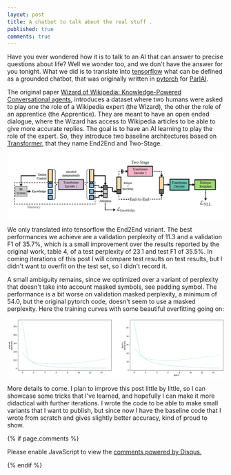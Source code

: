 ```yaml
---
layout: post
title: A chatbot to talk about the real stuff .
published: true
comments: true
---
```



Have you ever wondered how it is to talk to an AI that can answer to precise 
questions about life? 
Well we wonder too, and we don't have the answer for you tonight. 
What we did is to translate into 
[tensorflow](https://github.com/LuCeHe/lucehe.github.io/blob/master/_codes_for_tutorials/2021-10-1-wow.py) 
what can be defined as a grounded chatbot, that was originally written in 
[pytorch](https://github.com/facebookresearch/ParlAI/tree/main/projects/wizard_of_wikipedia) for 
[ParlAI](https://github.com/facebookresearch/ParlAI). 

The original paper 
[Wizard of Wikipedia: Knowledge-Powered Conversational agents](https://arxiv.org/pdf/1811.01241.pdf),
introduces a dataset where two humans were asked to play one the role of a Wikipedia
expert (the Wizard), the other the role of an apprentice (the Apprentice). They are meant 
to have an open ended dialogue, where the Wizard has access to Wikipedia articles 
to be able to give more accurate replies. The goal is to have an AI learning to 
play the role of the expert. So, they introduce two baseline architectures based on 
[Transformer](https://arxiv.org/pdf/1706.03762.pdf), that they name End2End and Two-Stage.

<img src="/images/wow_architecture.png" alt="wow_architecture" class="center">

We only translated into tensorflow the End2End variant. The best performances we achieve are a validation perplexity of 11.3 and a 
validation F1 of 35.7%, which is a small improvement over the results reported by the 
original work, table 4, of a test perplexity of 23.1 and test F1 of 35.5%. In coming 
iterations of this post I will compare test results on test results, but I didn't 
want to overfit on the test set, so I didn't record it.

A small ambiguity remains, since we optimized over a variant of perplexity that doesn't 
take into account masked symbols, see padding symbol. The performance is a bit 
worse on validation masked perplexity, a minimum of 54.0, but the original 
pytorch code, doesn't seem to use a masked perplexity. Here the training curves
with some beautiful overfitting going on:

<img src="/images/histories_wow.png" alt="histories_wow" class="center">



More details to come. I plan to improve this post little by little, so I can 
showcase some tricks that I've learned, and hopefully I can make it more
didactical with further iterations. I wrote the code to be able to make small 
variants that I want to publish, but since now I have the baseline code that I 
wrote from scratch and gives slightly better accuracy, kind of proud to show.




{% if page.comments %} 



<div id="disqus_thread"></div>
<script>

/**
*  RECOMMENDED CONFIGURATION VARIABLES: EDIT AND UNCOMMENT THE SECTION BELOW TO INSERT DYNAMIC VALUES FROM YOUR PLATFORM OR CMS.
*  LEARN WHY DEFINING THESE VARIABLES IS IMPORTANT: https://disqus.com/admin/universalcode/#configuration-variables*/
/*
var disqus_config = function () {
this.page.url = PAGE_URL;  // Replace PAGE_URL with your page's canonical URL variable
this.page.identifier = PAGE_IDENTIFIER; // Replace PAGE_IDENTIFIER with your page's unique identifier variable
};
*/
(function() { // DON'T EDIT BELOW THIS LINE
var d = document, s = d.createElement('script');
s.src = 'https://https-lucehe-github-io.disqus.com/embed.js';
s.setAttribute('data-timestamp', +new Date());
(d.head || d.body).appendChild(s);
})();
</script>
<noscript>Please enable JavaScript to view the <a href="https://disqus.com/?ref_noscript">comments powered by Disqus.</a></noscript>



{% endif %}
